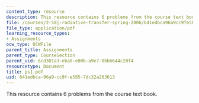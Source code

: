 ```yaml
---
content_type: resource
description: This resource contains 6 problems from the course text book.
file: /courses/2-58j-radiative-transfer-spring-2006/641edbca96a9cc9fe5857dc32a203613_ps1.pdf
file_type: application/pdf
learning_resource_types:
- Assignments
ocw_type: OCWFile
parent_title: Assignments
parent_type: CourseSection
parent_uid: 6cd301a3-eba0-e00b-a9e7-0bb6644c20f4
resourcetype: Document
title: ps1.pdf
uid: 641edbca-96a9-cc9f-e585-7dc32a203613
---
```

This resource contains 6 problems from the course text book.